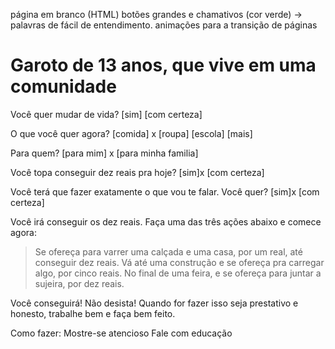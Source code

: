 página em branco (HTML)
botões grandes e chamativos (cor verde) -> palavras de fácil de entendimento. 
animações para a transição de páginas

# Garoto de 13 anos, que vive em uma comunidade

Você quer mudar de vida?
[sim] [com certeza]

O que você quer agora?
[comida] x
[roupa]
[escola]
[mais]

Para quem?
[para mim] x
[para minha familia]

Você topa conseguir dez reais pra hoje?
[sim]x [com certeza]

Você terá que fazer exatamente o que vou te falar. Você quer?
[sim]x [com certeza]

Você irá conseguir os dez reais. 
Faça uma das três ações abaixo e comece agora:

> Se ofereça para varrer uma calçada e uma casa, por um real, até conseguir dez reais.
> Vá até uma construção e se ofereça pra carregar algo, por cinco reais.
> No final de uma feira, e se ofereça para juntar a sujeira, por dez reais.

Você conseguirá! Não desista! 
Quando for fazer isso seja prestativo e honesto, trabalhe bem e faça bem feito.

Como fazer:
Mostre-se atencioso
Fale com educação
